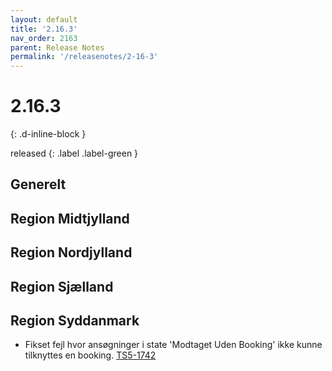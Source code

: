 ```yaml
---
layout: default
title: '2.16.3'
nav_order: 2163
parent: Release Notes
permalink: '/releasenotes/2-16-3'
---
```


# 2.16.3
{: .d-inline-block }

released 
{: .label .label-green }

## Generelt

## Region Midtjylland

## Region Nordjylland

## Region Sjælland

## Region Syddanmark
- Fikset fejl hvor ansøgninger i state 'Modtaget Uden Booking' ikke kunne tilknyttes en booking. [TS5-1742](https://sd.trifork.com/projects/TS5/queues/custom/95/TS5-1742)
